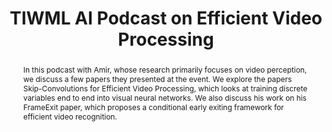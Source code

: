---
title: TIWML AI Podcast on Efficient Video Processing

summary: summary
abstract: In this podcast with Amir, whose research primarily focuses on video perception, we discuss a few papers they presented at the event. We explore the papers Skip-Convolutions for Efficient Video Processing, which looks at training discrete variables end to end into visual neural networks. We also discuss his work on his FrameExit paper, which proposes a conditional early exiting framework for efficient video recognition.


# Schedule page publish date (NOT talk date).
publishDate: '2021-06-28T00:00:00Z'

# Is this a featured talk? (true/false)
featured: true

image:
  caption: ''
  focal_point: Right

url_code: ''
url_pdf: ''
url_slides: ''
url_video: 'https://www.youtube.com/watch?v=ChpuYnWZBss'

---